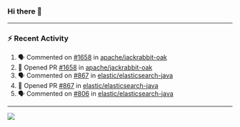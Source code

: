 ### Hi there 👋

---

### :zap: Recent Activity

<!--START_SECTION:activity-->
1. 🗣 Commented on [#1658](https://github.com/apache/jackrabbit-oak/pull/1658#issuecomment-2304504231) in [apache/jackrabbit-oak](https://github.com/apache/jackrabbit-oak)
2. 💪 Opened PR [#1658](https://github.com/apache/jackrabbit-oak/pull/1658) in [apache/jackrabbit-oak](https://github.com/apache/jackrabbit-oak)
3. 🗣 Commented on [#867](https://github.com/elastic/elasticsearch-java/pull/867#issuecomment-2299014413) in [elastic/elasticsearch-java](https://github.com/elastic/elasticsearch-java)
4. 💪 Opened PR [#867](https://github.com/elastic/elasticsearch-java/pull/867) in [elastic/elasticsearch-java](https://github.com/elastic/elasticsearch-java)
5. 🗣 Commented on [#806](https://github.com/elastic/elasticsearch-java/pull/806#issuecomment-2298576313) in [elastic/elasticsearch-java](https://github.com/elastic/elasticsearch-java)
<!--END_SECTION:activity-->

---

<!--
**fabriziofortino/fabriziofortino** is a ✨ _special_ ✨ repository because its `README.md` (this file) appears on your GitHub profile.

Here are some ideas to get you started:

- 🔭 I’m currently working on ...
- 🌱 I’m currently learning ...
- 👯 I’m looking to collaborate on ...
- 🤔 I’m looking for help with ...
- 💬 Ask me about ...
- 📫 How to reach me: ...
- 😄 Pronouns: ...
- ⚡ Fun fact: ...
-->
![](https://komarev.com/ghpvc/?username=fabriziofortino)
